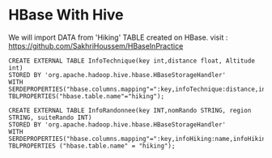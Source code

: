 # HBase With Hive

We will import DATA from 'Hiking' TABLE created on HBase.
visit : https://github.com/SakhriHoussem/HBaseInPractice


```hive
CREATE EXTERNAL TABLE InfoTechnique(key int,distance float, Altitude int)
STORED BY 'org.apache.hadoop.hive.hbase.HBaseStorageHandler'
WITH SERDEPROPERTIES("hbase.columns.mapping"=":key,infoTechnique:distance,infoTechnique:Altitude")
TBLPROPERTIES("hbase.table.name"="hiking");
```


```hive
CREATE EXTERNAL TABLE InfoRandonnee(key INT,nomRando STRING, region STRING, suiteRando INT)
STORED BY 'org.apache.hadoop.hive.hbase.HBaseStorageHandler'
WITH SERDEPROPERTIES("hbase.columns.mapping"=":key,infoHiking:name,infoHiking:region,infoHiking:suiteHiking")
TBLPROPERTIES ("hbase.table.name" = "hiking");
```
